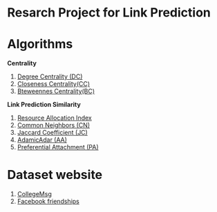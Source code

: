 # Resarch Project for Link Prediction

# Algorithms

**Centrality**
1. [Degree Centrality (DC)](https://networkx.github.io/documentation/stable/reference/algorithms/generated/networkx.algorithms.centrality.degree_centrality.html#networkx.algorithms.centrality.degree_centrality)
2. [Closeness Centrality(CC)](https://networkx.github.io/documentation/stable/reference/algorithms/generated/networkx.algorithms.centrality.closeness_centrality.html#networkx.algorithms.centrality.closeness_centrality)
3. [Bteweennes Centrality(BC)](https://networkx.github.io/documentation/stable/reference/algorithms/generated/networkx.algorithms.centrality.betweenness_centrality.html#networkx.algorithms.centrality.betweenness_centrality)


**Link Prediction Similarity**
1. [Resource Allocation Index](https://networkx.github.io/documentation/stable/reference/algorithms/generated/networkx.algorithms.link_prediction.resource_allocation_index.html#networkx.algorithms.link_prediction.resource_allocation_index)
2. [Common Neighbors (CN)](https://networkx.github.io/documentation/stable/reference/generated/networkx.classes.function.common_neighbors.html#networkx.classes.function.common_neighbors)
3. [Jaccard Coefficient (JC)](https://networkx.github.io/documentation/stable/reference/algorithms/generated/networkx.algorithms.link_prediction.jaccard_coefficient.html#networkx.algorithms.link_prediction.jaccard_coefficient)
4. [AdamicAdar (AA)](https://networkx.github.io/documentation/stable/reference/algorithms/generated/networkx.algorithms.link_prediction.adamic_adar_index.html#networkx.algorithms.link_prediction.adamic_adar_index)
5. [Preferential Attachment (PA)](https://networkx.github.io/documentation/stable/reference/algorithms/generated/networkx.algorithms.link_prediction.preferential_attachment.html#networkx.algorithms.link_prediction.preferential_attachment)


# Dataset website  

1. [CollegeMsg](https://snap.stanford.edu/data/CollegeMsg.html)
2. [Facebook friendships](http://konect.uni-koblenz.de/networks/facebook-wosn-links)

